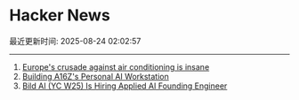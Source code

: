 # Hacker News

最近更新时间: 2025-08-24 02:02:57

--- 
1. [Europe's crusade against air conditioning is insane](https://www.noahpinion.blog/p/europes-crusade-against-air-conditioning) 
2. [Building A16Z's Personal AI Workstation](https://a16z.com/building-a16zs-personal-ai-workstation-with-four-nvidia-rtx-6000-pro-blackwell-max-q-gpus/) 
3. [Bild AI (YC W25) Is Hiring Applied AI Founding Engineer](https://www.workatastartup.com/jobs/75647) 
